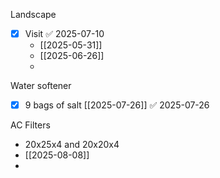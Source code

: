 Landscape
- [x] Visit ✅ 2025-07-10
	- [[2025-05-31]]
	-  [[2025-06-26]]
	- 

 Water softener
- [x] 9 bags of salt [[2025-07-26]] ✅ 2025-07-26

AC Filters
- 20x25x4 and 20x20x4
- [[2025-08-08]]
- 

 